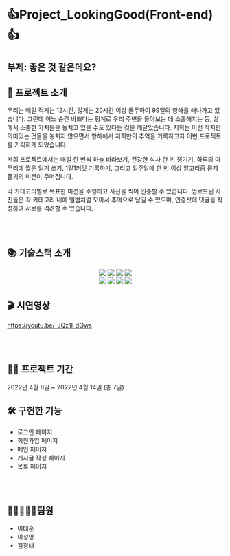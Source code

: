 
# 👍Project_LookingGood(Front-end)👍 

## 부제: 좋은 것 같은데요?



## 👋 프로젝트 소개
우리는 매일 적게는 12시간, 많게는 20시간 이상 몰두하여 99일의 항해를 해나가고 있습니다. 그런데 어느 순간 바쁘다는 핑계로 우리 주변을 돌아보는 데 소홀해지는 등, 삶에서 소중한 가치들을 놓치고 있을 수도 있다는 것을 깨달았습니다. 저희는 이런 작지만 의미있는 것들을 놓치지 않으면서 항해에서 저희만의 추억을 기록하고자 이번 프로젝트를 기획하게 되었습니다.

저희 프로젝트에서는 매일 한 번씩 하늘 바라보기, 건강한 식사 한 끼 챙기기, 하루의 마무리에 짧은 일기 쓰기, 1일1커밋 기록하기, 그리고 일주일에 한 번 이상 알고리즘 문제 풀기의 미션이 주어집니다.

각 카테고리별로 목표한 미션을 수행하고 사진을 찍어 인증할 수 있습니다.  업로드된 사진들은 각 카테고리 내에 앨범처럼 모아서 추억으로 남길 수 있으며, 인증샷에 댓글을 작성하여 서로를 격려할 수 있습니다.

<br/>
<br/>

## 📚 기술스택 소개

<div align=center>

<p align="center">

<img src="https://img.shields.io/badge/javascript-F7DF1E?style=for-the-badge&logo=javascript&logoColor=black"> 
<img src="https://img.shields.io/badge/mongoDB-47A248?style=for-the-badge&logo=MongoDB&logoColor=white"> 
<img src="https://img.shields.io/badge/node.js-339933?style=for-the-badge&logo=Node.js&logoColor=white">
<img src="https://img.shields.io/badge/express-000000?style=for-the-badge&logo=express&logoColor=white">

  <br>


<img src="https://img.shields.io/badge/linux-FCC624?style=for-the-badge&logo=linux&logoColor=black">
<img src="https://img.shields.io/badge/amazonaws-232F3E?style=for-the-badge&logo=amazonaws&logoColor=white">
<img src="https://img.shields.io/badge/github-181717?style=for-the-badge&logo=github&logoColor=white">
<img src="https://img.shields.io/badge/git-F05032?style=for-the-badge&logo=git&logoColor=white">

  <br>
</div>

  
  ## 🎬 시연영상
https://youtu.be/_JQz1I_dQws

<br/>
<br/>


## 👨‍💻 프로젝트 기간


2022년 4월 8일 ~ 2022년 4월 14일 (총 7일)


  
  ## 🛠 구현한 기능 
  - 로그인 페이지
  - 회원가입 페이지
  - 메인 페이지
  - 게시글 작성 페이지
  - 목록 페이지
 

<br/>
<br/>

## 👨🏻‍🤝‍👨🏻팀원

-   이태훈
-   이성영
-   김정태

